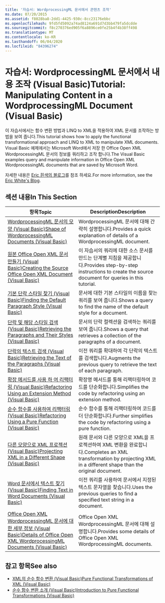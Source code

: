 ```yaml
---
title: '자습서: WordprocessingML 문서에서 콘텐츠 조작'
ms.date: 07/20/2015
ms.assetid: f8028ba8-2dd1-4425-930c-8cc23176ebbc
ms.openlocfilehash: 9fd5fd5092a74ad8124a691d7d3bb479fa5dcdde
ms.sourcegitcommit: f8c270376ed905f6a8896ce0fe25b4f4b38ff498
ms.translationtype: MT
ms.contentlocale: ko-KR
ms.lasthandoff: 06/04/2020
ms.locfileid: "84396274"
---
```

# <a name="tutorial-manipulating-content-in-a-wordprocessingml-document-visual-basic"></a><span data-ttu-id="d3638-102">자습서: WordprocessingML 문서에서 내용 조작 (Visual Basic)</span><span class="sxs-lookup"><span data-stu-id="d3638-102">Tutorial: Manipulating Content in a WordprocessingML Document (Visual Basic)</span></span>
<span data-ttu-id="d3638-103">이 자습서에서는 함수 변환 방법과 LINQ to XML을 적용하여 XML 문서를 조작하는 방법을 보여 줍니다.</span><span class="sxs-lookup"><span data-stu-id="d3638-103">This tutorial shows how to apply the functional transformational approach and LINQ to XML to manipulate XML documents.</span></span> <span data-ttu-id="d3638-104">Visual Basic 예제에서는 Microsoft Word에서 저장 한 Office Open XML WordprocessingML 문서의 정보를 쿼리하고 조작 합니다.</span><span class="sxs-lookup"><span data-stu-id="d3638-104">The Visual Basic examples query and manipulate information in Office Open XML WordprocessingML documents that are saved by Microsoft Word.</span></span>  
  
 <span data-ttu-id="d3638-105">자세한 내용은 [Eric 흰색의 블로그](http://www.ericwhite.com)를 참조 하세요.</span><span class="sxs-lookup"><span data-stu-id="d3638-105">For more information, see the [Eric White's Blog](http://www.ericwhite.com).</span></span>  
  
## <a name="in-this-section"></a><span data-ttu-id="d3638-106">섹션 내용</span><span class="sxs-lookup"><span data-stu-id="d3638-106">In This Section</span></span>  
  
|<span data-ttu-id="d3638-107">항목</span><span class="sxs-lookup"><span data-stu-id="d3638-107">Topic</span></span>|<span data-ttu-id="d3638-108">Description</span><span class="sxs-lookup"><span data-stu-id="d3638-108">Description</span></span>|  
|-----------|-----------------|  
|[<span data-ttu-id="d3638-109">WordprocessingML 문서의 모양 (Visual Basic)</span><span class="sxs-lookup"><span data-stu-id="d3638-109">Shape of WordprocessingML Documents (Visual Basic)</span></span>](shape-of-wordprocessingml-documents.md)|<span data-ttu-id="d3638-110">WordprocessingML 문서에 대해 간략히 설명합니다.</span><span class="sxs-lookup"><span data-stu-id="d3638-110">Provides a quick explanation of details of a WordprocessingML document.</span></span>|  
|[<span data-ttu-id="d3638-111">원본 Office Open XML 문서 만들기 (Visual Basic)</span><span class="sxs-lookup"><span data-stu-id="d3638-111">Creating the Source Office Open XML Document (Visual Basic)</span></span>](creating-the-source-office-open-xml-document.md)|<span data-ttu-id="d3638-112">이 자습서의 쿼리에 대한 소스 문서를 만드는 단계별 지침을 제공합니다.</span><span class="sxs-lookup"><span data-stu-id="d3638-112">Provides step-by-step instructions to create the source document for queries in this tutorial.</span></span>|  
|[<span data-ttu-id="d3638-113">기본 단락 스타일 찾기 (Visual Basic)</span><span class="sxs-lookup"><span data-stu-id="d3638-113">Finding the Default Paragraph Style (Visual Basic)</span></span>](finding-the-default-paragraph-style.md)|<span data-ttu-id="d3638-114">문서에 대한 기본 스타일의 이름을 찾는 쿼리를 보여 줍니다.</span><span class="sxs-lookup"><span data-stu-id="d3638-114">Shows a query to find the name of the default style for a document.</span></span>|  
|[<span data-ttu-id="d3638-115">단락 및 해당 스타일 검색 (Visual Basic)</span><span class="sxs-lookup"><span data-stu-id="d3638-115">Retrieving the Paragraphs and Their Styles (Visual Basic)</span></span>](retrieving-the-paragraphs-and-their-styles.md)|<span data-ttu-id="d3638-116">문서의 단락 컬렉션을 검색하는 쿼리를 보여 줍니다.</span><span class="sxs-lookup"><span data-stu-id="d3638-116">Shows a query that retrieves a collection of the paragraphs of a document.</span></span>|  
|[<span data-ttu-id="d3638-117">단락의 텍스트 검색 (Visual Basic)</span><span class="sxs-lookup"><span data-stu-id="d3638-117">Retrieving the Text of the Paragraphs (Visual Basic)</span></span>](retrieving-the-text-of-the-paragraphs.md)|<span data-ttu-id="d3638-118">이전 쿼리를 확대하여 각 단락의 텍스트를 검색합니다.</span><span class="sxs-lookup"><span data-stu-id="d3638-118">Augments the previous query to retrieve the text of each paragraph.</span></span>|  
|[<span data-ttu-id="d3638-119">확장 메서드를 사용 하 여 리팩터링 (Visual Basic)</span><span class="sxs-lookup"><span data-stu-id="d3638-119">Refactoring Using an Extension Method (Visual Basic)</span></span>](refactoring-using-an-extension-method.md)|<span data-ttu-id="d3638-120">확장명 메서드를 통해 리팩터링하여 코드를 단순화합니다.</span><span class="sxs-lookup"><span data-stu-id="d3638-120">Simplifies the code by refactoring using an extension method.</span></span>|  
|[<span data-ttu-id="d3638-121">순수 함수를 사용하여 리팩터링(Visual Basic)</span><span class="sxs-lookup"><span data-stu-id="d3638-121">Refactoring Using a Pure Function (Visual Basic)</span></span>](refactoring-using-a-pure-function.md)|<span data-ttu-id="d3638-122">순수 함수를 통해 리팩터링하여 코드를 더 단순화합니다.</span><span class="sxs-lookup"><span data-stu-id="d3638-122">Further simplifies the code by refactoring using a pure function.</span></span>|  
|[<span data-ttu-id="d3638-123">다른 모양으로 XML 프로젝션 (Visual Basic)</span><span class="sxs-lookup"><span data-stu-id="d3638-123">Projecting XML in a Different Shape (Visual Basic)</span></span>](projecting-xml-in-a-different-shape.md)|<span data-ttu-id="d3638-124">원래 문서와 다른 모양으로 XML을 프로젝션하여 XML 변환을 완료합니다.</span><span class="sxs-lookup"><span data-stu-id="d3638-124">Completes an XML transformation by projecting XML in a different shape than the original document.</span></span>|  
|[<span data-ttu-id="d3638-125">Word 문서에서 텍스트 찾기 (Visual Basic)</span><span class="sxs-lookup"><span data-stu-id="d3638-125">Finding Text in Word Documents (Visual Basic)</span></span>](finding-text-in-word-documents.md)|<span data-ttu-id="d3638-126">이전 쿼리를 사용하여 문서에서 지정된 텍스트 문자열을 찾습니다.</span><span class="sxs-lookup"><span data-stu-id="d3638-126">Uses the previous queries to find a specified text string in a document.</span></span>|  
|[<span data-ttu-id="d3638-127">Office Open XML WordprocessingML 문서에 대 한 세부 정보 (Visual Basic)</span><span class="sxs-lookup"><span data-stu-id="d3638-127">Details of Office Open XML WordprocessingML Documents (Visual Basic)</span></span>](details-of-office-open-xml-wordprocessingml-documents.md)|<span data-ttu-id="d3638-128">Office Open XML WordprocessingML 문서에 대해 설명합니다.</span><span class="sxs-lookup"><span data-stu-id="d3638-128">Provides some details of Office Open XML WordprocessingML documents.</span></span>|  
  
## <a name="see-also"></a><span data-ttu-id="d3638-129">참고 항목</span><span class="sxs-lookup"><span data-stu-id="d3638-129">See also</span></span>

- [<span data-ttu-id="d3638-130">XML의 순수 함수 변환 (Visual Basic)</span><span class="sxs-lookup"><span data-stu-id="d3638-130">Pure Functional Transformations of XML (Visual Basic)</span></span>](pure-functional-transformations-of-xml.md)
- [<span data-ttu-id="d3638-131">순수 함수 변환 소개 (Visual Basic)</span><span class="sxs-lookup"><span data-stu-id="d3638-131">Introduction to Pure Functional Transformations (Visual Basic)</span></span>](introduction-to-pure-functional-transformations.md)
